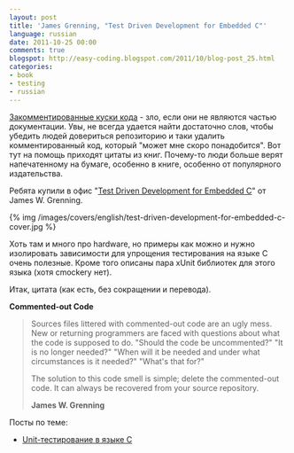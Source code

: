 ```yaml
---
layout: post
title: 'James Grenning, "Test Driven Development for Embedded C"'
language: russian
date: 2011-10-25 00:00
comments: true
blogspot: http://easy-coding.blogspot.com/2011/10/blog-post_25.html
categories: 
- book
- testing
- russian
---
```

[Закомментированные куски кода][] - зло, если они не являются частью документации. Увы, не всегда удается найти достаточно слов, чтобы убедить людей довериться репозиторию и таки удалить комментированный код, который "может мне скоро понадобится". Вот тут на помощь приходят цитаты из книг. Почему-то люди больше верят напечатенному на бумаге, особенно в книге, особенно от популярного издательства.

[Закомментированные куски кода]: /blog/russian/2009/10/06/commented-code-and-todo/

Ребята купили в офис "[Test Driven Development for Embedded C][]" от James W. Grenning.

[Test Driven Development for Embedded C]: http://pragprog.com/book/jgade/test-driven-development-for-embedded-c

{% img /images/covers/english/test-driven-development-for-embedded-c-cover.jpg %}

Хоть там и много про hardware, но примеры как можно и нужно изолировать зависимости для упрощения тестирования на языке С очень полезные. Кроме того описаны пара xUnit библиотек для этого языка (хотя cmockery нет).

Итак, цитата (как есть, без сокращении и перевода).

**Commented-out Code**

> Sources files littered with commented-out code are an ugly mess. New or returning programmers are faced with questions about what the code is supposed to do. "Should the code be uncommented?" "It is no longer needed?" "When will it be needed and under what circumstances is it needed?" "What's that for?"
>
> The solution to this code smell is simple; delete the commented-out code. It can always be recovered from your source repository.
>
> **James W. Grenning**

Посты по теме:

* [Unit-тестирование в языке С][]

[Unit-тестирование в языке С]: /blog/russian/2009/03/01/unit-testing-in-c/
